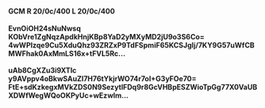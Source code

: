 #### GCM R 20/0c/400 L 20/0c/400
**EvnOiOH24sNuNwsq**<br/>**KObVre1ZgNqzApdkHnjKBp8YaD2yMXyMD2jU9o3S6Co=**<br/>**4wWPlzqe9Cu5XduQhz93ZRZxP9TdFSpmiF65KCSJgIj/7KY9G57uWfCBMWFhak0AxMmLS16x+tFVL5Rc...**<br/><br/>
**uAb8CgXZu3i9XTIc**<br/>**y9AVppv4oBkwSAuZI7H76tYkjrWO74r7oI+G3yFOe70=**<br/>**FtE+sdKzkegxMVkZDS0N9SezytlFDq9r8GcVHBpESZWioTpGg77X0VaUBXDWfWegWQoOKPyUc+wEzwIm...**